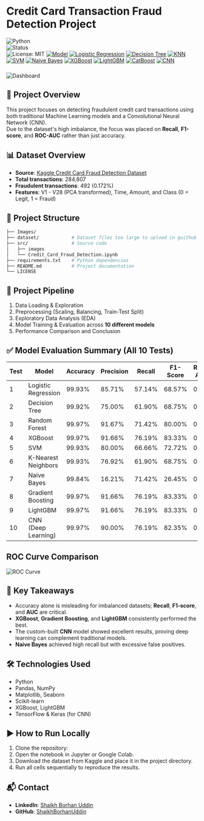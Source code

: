 # Credit Card Transaction Fraud Detection Project
![Python](https://img.shields.io/badge/Python-3.8%2B-blue.svg)  
![Status](https://img.shields.io/badge/Status-Completed-green.svg)  
![License: MIT](https://img.shields.io/badge/License-MIT-yellow.svg)
[![Model](https://img.shields.io/badge/Model-Logistic%20Regression-blue.svg)]() [![Logistic Regression](https://img.shields.io/badge/-Random%20Forest-green.svg)]() [![Decision Tree](https://img.shields.io/badge/-Decision%20Tree-orange.svg)]() [![KNN](https://img.shields.io/badge/-KNN-purple.svg)]() [![SVM](https://img.shields.io/badge/-SVM-red.svg)]() [![Naive Bayes](https://img.shields.io/badge/-Naive%20Bayes-yellow.svg)]() [![XGBoost](https://img.shields.io/badge/-XGBoost-brightgreen.svg)](https://xgboost.readthedocs.io/) [![LightGBM](https://img.shields.io/badge/-LightGBM-lightgrey.svg)](https://lightgbm.readthedocs.io/) [![CatBoost](https://img.shields.io/badge/-CatBoost-blueviolet.svg)](https://catboost.ai/) [![CNN](https://img.shields.io/badge/-CNN-deeppink.svg)]()

###
![Dashboard](https://github.com/ShaikhBorhanUddin/Credit-Card-Transaction-Fraud-Detection-Project/blob/main/Images/credit_card_image.png?raw=true)
## 🚀 Project Overview

This project focuses on detecting fraudulent credit card transactions using both traditional Machine Learning models and a Convolutional Neural Network (CNN).  
Due to the dataset's high imbalance, the focus was placed on **Recall**, **F1-score**, and **ROC-AUC** rather than just accuracy.  

## 📊 Dataset Overview
- **Source**: [Kaggle Credit Card Fraud Detection Dataset](https://www.kaggle.com/mlg-ulb/creditcardfraud)
- **Total transactions**: 284,807  
- **Fraudulent transactions**: 492 (0.172%)  
- **Features**: V1 - V28 (PCA transformed), Time, Amount, and Class (0 = Legit, 1 = Fraud)  

## 📁 Project Structure
```bash
├── Images/
├── dataset/            # Dataset files too large to upload in guithub
├── src/                # Source code
│   ├── images
│   └── Credit_Card_Fraud_Detection.ipynb
├── requirements.txt    # Python dependencies
├── README.md           # Project documentation
└── LICENSE
```
## 🔎 Project Pipeline
1. Data Loading & Exploration  
2. Preprocessing (Scaling, Balancing, Train-Test Split)  
3. Exploratory Data Analysis (EDA)  
4. Model Training & Evaluation across **10 different models**  
5. Performance Comparison and Conclusion  

## ✅ Model Evaluation Summary (All 10 Tests)

| Test | Model                | Accuracy | Precision | Recall | F1-Score | ROC-AUC |
|------|----------------------|----------|-----------|--------|----------|---------|
| 1    | Logistic Regression  | 99.93%   | 85.71%    | 57.14% | 68.57%   | 0.936   |
| 2    | Decision Tree        | 99.92%   | 75.00%    | 61.90% | 68.75%   | 0.905   |
| 3    | Random Forest        | 99.97%   | 91.67%    | 71.42% | 80.00%   | 0.946   |
| 4    | XGBoost              | 99.97%   | 91.66%    | 76.19% | 83.33%   | 0.971   |
| 5    | SVM                  | 99.93%   | 80.00%    | 66.66% | 72.72%   | 0.920   |
| 6    | K-Nearest Neighbors  | 99.93%   | 76.92%    | 61.90% | 68.75%   | 0.902   |
| 7    | Naive Bayes          | 99.84%   | 16.21%    | 71.42% | 26.45%   | 0.837   |
| 8    | Gradient Boosting    | 99.97%   | 91.66%    | 76.19% | 83.33%   | 0.969   |
| 9    | LightGBM             | 99.97%   | 91.66%    | 76.19% | 83.33%   | 0.968   |
| 10   | CNN (Deep Learning)  | 99.97%   | 90.00%    | 76.19% | 82.35%   | 0.965   |

## ROC Curve Comparison
![ROC Curve](https://github.com/ShaikhBorhanUddin/Credit-Card-Transaction-Fraud-Detection-Project/blob/main/Images/ROC.png?raw=true)

## 🎯 Key Takeaways
- Accuracy alone is misleading for imbalanced datasets; **Recall**, **F1-score**, and **AUC** are critical.  
- **XGBoost**, **Gradient Boosting**, and **LightGBM** consistently performed the best.  
- The custom-built **CNN** model showed excellent results, proving deep learning can complement traditional models.  
- **Naive Bayes** achieved high recall but with excessive false positives.  

## 🛠 Technologies Used
- Python  
- Pandas, NumPy  
- Matplotlib, Seaborn  
- Scikit-learn  
- XGBoost, LightGBM  
- TensorFlow & Keras (for CNN)  

## ▶️ How to Run Locally
1. Clone the repository:  
2. Open the notebook in Jupyter or Google Colab.  
3. Download the dataset from Kaggle and place it in the project directory.  
4. Run all cells sequentially to reproduce the results.  

## 📬 Contact
- **LinkedIn**: [Shaikh Borhan Uddin](https://www.linkedin.com/in/shaikh-borhan-uddin/)  
- **GitHub**: [ShaikhBorhanUddin](https://github.com/ShaikhBorhanUddin)  
